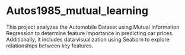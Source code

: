 # Autos1985_mutual_learning
This project analyzes the Automobile Dataset using Mutual Information Regression to determine feature importance in predicting car prices. Additionally, it includes data visualization using Seaborn to explore relationships between key features.
